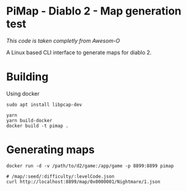 # PiMap - Diablo 2 - Map generation test

_This code is taken completly from Awesom-O_

A Linux based CLI interface to generate maps for diablo 2.


# Building

Using docker

```
sudo apt install libpcap-dev

yarn
yarn build-docker
docker build -t pimap .
```


# Generating maps

```
docker run -d -v /path/to/d2/game:/app/game -p 8899:8899 pimap

# /map/:seed/:difficulty/:levelCode.json
curl http://localhost:8899/map/0x0000001/Nightmare/1.json
```
